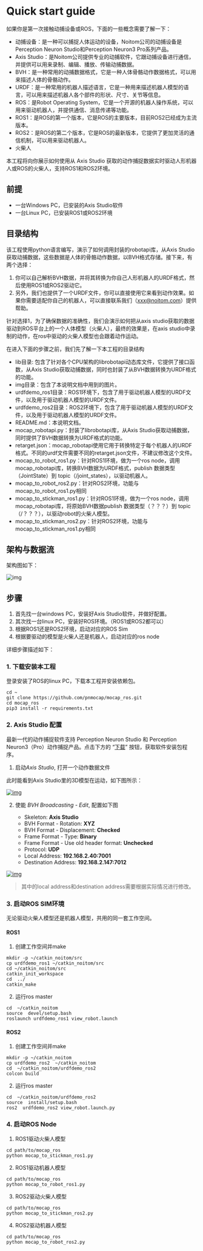 # Quick start guide

如果你是第一次接触动捕设备或ROS，下面的一些概念需要了解一下：
- 动捕设备：是一种可以捕捉人体运动的设备，Noitom公司的动捕设备是Perception Neuron Studio和Perception Neuron3 Pro系列产品。
- Axis Studio：是Noitom公司提供专业的动捕软件，它跟动捕设备进行通信，并提供可以用来录制、编辑、播放、传输动捕数据。
- BVH：是一种常用的动捕数据格式，它是一种人体骨骼动作数据格式，可以用来描述人体的骨骼动作。
- URDF：是一种常用的机器人描述语言，它是一种用来描述机器人模型的语言，可以用来描述机器人各个部件的形状、尺寸、关节等信息。
- ROS：是Robot Operating System，它是一个开源的机器人操作系统，可以用来驱动机器人，并提供通信、消息传递等功能。
- ROS1：是ROS的第一个版本，它是ROS的主要版本，目前ROS2已经成为主流版本。
- ROS2：是ROS的第二个版本，它是ROS的最新版本，它提供了更加灵活的通信机制，可以用来驱动机器人。
- 火柴人

本工程将向你展示如何使用从 Axis Studio 获取的动作捕捉数据实时驱动人形机器人或ROS的火柴人，支持ROS1和ROS2环境。

## 前提

- 一台Windows PC，已安装的Axis Studio软件
- 一台Linux PC，已安装ROS1或ROS2环境

## 目录结构

该工程使用python语言编写，演示了如何调用封装的robotapi库，从Axis Studio获取动捕数据，这些数据是人体的骨骼动作数据，以BVH格式存储。接下来，有两个选择：
1. 你可以自己解析BVH数据，并将其转换为你自己人形机器人的URDF格式，然后使用ROS1或ROS2驱动它。
2. 另外，我们也提供了一个URDF文件，你可以直接使用它来看到动作效果。如果你需要适配你自己的机器人，可以直接联系我们（xxx@noitom.com）提供帮助。

针对选择1，为了确保数据的准确性，我们会演示如何把从axis studio获取的数据驱动到ROS平台上的一个人体模型（火柴人），最终的效果是，在axis studio中录制的动作，在ros中驱动的火柴人模型也会跟着动作运动。

在进入下面的步骤之前，我们先了解一下本工程的目录结构

- lib目录: 包含了针对各个CPU架构的librobotapi动态库文件，它提供了接口函数，从Axis Studio获取动捕数据，同时也封装了从BVH数据转换为URDF格式的功能。
- img目录：包含了本说明文档中用到的图片。
- urdfdemo_ros1目录：ROS1环境下，包含了用于驱动机器人模型的URDF文件，以及用于驱动机器人模型的URDF文件。
- urdfdemo_ros2目录：ROS2环境下，包含了用于驱动机器人模型的URDF文件，以及用于驱动机器人模型的URDF文件。
- README.md：本说明文档。
- mocap_robotapi.py：封装了librobotapi库，从Axis Studio获取动捕数据，同时提供了BVH数据转换为URDF格式的功能。
- retarget.json：mocap_robotapi使用它用于转换特定于每个机器人的URDF格式。不同的urdf文件需要不同的retarget.json文件，不建议修改这个文件。
- mocap_to_robot_ros1.py：针对ROS1环境，做为一个ros node，调用mocap_robotapi库，转换BVH数据为URDF格式，publish 数据类型（JointState）到 topic（/joint_states），以驱动机器人。
- mocap_to_robot_ros2.py：针对ROS2环境，功能与mocap_to_robot_ros1.py相同
- mocap_to_stickman_ros1.py：针对ROS1环境，做为一个ros node，调用mocap_robotapi库，将原始BVH数据publish 数据类型（？？？）到 topic（/？？？），以驱动robot的火柴人模型。
- mocap_to_stickman_ros2.py：针对ROS2环境，功能与mocap_to_stickman_ros1.py相同

## 架构与数据流

架构图如下：

![img](img/robotapi-ros.drawio.png)

## 步骤

1. 首先找一台windows PC，安装好Axis Studio软件，并做好配置。
2. 其次找一台linux PC，安装好ROS环境。（ROS1或ROS2都可以）
3. 根据ROS1还是ROS2环境，启动对应的ROS Sim
4. 根据要驱动的模型是火柴人还是机器人，启动对应的ros node

详细步骤描述如下：

### 1. 下载安装本工程

登录安装了ROS的linux PC，下载本工程并安装依赖包。

```
cd ~
git clone https://github.com/pnmocap/mocap_ros.git
cd mocap_ros
pip3 install -r requirements.txt
```


### 2. Axis Studio 配置

最新一代的动作捕捉软件支持 Perception Neuron Studio 和 Perception Neuron3（Pro）动作捕捉产品。点击下方的 “[下载](https://shopcdn.noitom.com.cn/software/9d68e93a50424cac8fbc6d6c9e5bd3da/Axis_Studio_nacs_x64_2_12_13808_2521_20241209183103543.zip)” 按钮，获取软件安装包程序。

1. 启动*Axis Studio*, 打开一个动作数据文件

此时能看到Axis Studio里的3D模型在运动，如下图所示：

   [![img](https://github.com/pnmocap/neuron_mocap_live-c4d/raw/main/resource/launch_axis_studio.gif)](https://github.com/pnmocap/neuron_mocap_live-c4d/blob/main/resource/launch_axis_studio.gif)


2. 使能 *BVH Broadcasting - Edit*, 配置如下图

   - Skeleton: **Axis Studio**
   - BVH Format - Rotation: **XYZ**
   - BVH Format - Displacement: **Checked**
   - Frame Format - Type: **Binary**
   - Frame Format - Use old header format: **Unchecked**
   - Protocol: **UDP**
   - Local Address: **192.168.2.40:7001**
   - Destination Address: **192.168.2.147:7012**

[![img](img/stream_04.png)](img/stream_04.png)

> 其中的local address和destination address需要根据实际情况进行修改。

### 3. 启动ROS SIM环境

无论驱动火柴人模型还是机器人模型，共用的同一套工作空间。

#### ROS1

1. 创建工作空间并make

```
mkdir -p ~/catkin_noitom/src
cp urdfdemo_ros1 ~/catkin_noitom/src
cd ~/catkin_noitom/src
catkin_init_workspace
cd  ../
catkin_make
```

2. 运行ros master

```
cd  ~/catkin_noitom
source  devel/setup.bash
roslaunch urdfdemo_ros1 view_robot.launch
```

#### ROS2

1. 创建工作空间并make

```
mkdir -p ~/catkin_noitom
cp urdfdemo_ros2  ~/catkin_noitom
cd  ~/catkin_noitom/urdfdemo_ros2
colcon build
```

2. 运行ros master

```
cd  ~/catkin_noitom/urdfdemo_ros2
source  install/setup.bash
ros2  urdfdemo_ros2 view_robot.launch.py
```


### 4. 启动ROS Node

1. ROS1驱动火柴人模型

```
cd path/to/mocap_ros
python mocap_to_stickman_ros1.py

```

2. ROS1驱动机器人模型

```
cd path/to/mocap_ros
python mocap_to_robot_ros1.py

```

3. ROS2驱动火柴人模型

```
cd path/to/mocap_ros
python mocap_to_stickman_ros2.py

```

4. ROS2驱动机器人模型

```
cd path/to/mocap_ros
python mocap_to_robot_ros2.py

```
